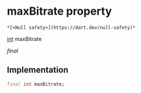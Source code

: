 


# maxBitrate property




    *[<Null safety>](https://dart.dev/null-safety)*


[int](https://api.flutter.dev/flutter/dart-core/int-class.html) maxBitrate
  
_final_






## Implementation

```dart
final int maxBitrate;


```







